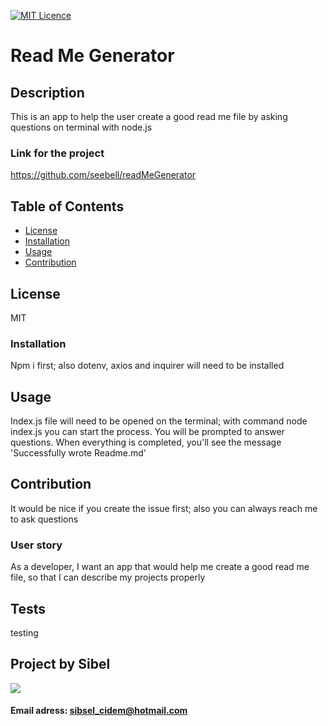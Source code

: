 
  
[![MIT Licence](https://badges.frapsoft.com/os/mit/mit-150x33.png?v=103)](https://opensource.org/licenses/mit-license.php)

# Read Me Generator

## Description
This is an app to help the user create a good read me file by asking questions on terminal with node.js

### Link for the project
https://github.com/seebell/readMeGenerator

## Table of Contents
* [License](#license)
* [Installation](#installation)
* [Usage](#usage)
* [Contribution](#contribution)

## License

MIT

### Installation

Npm i first; also dotenv, axios and inquirer will need to be installed

## Usage

Index.js file will need to be opened on the terminal; with command node index.js you can start the process. You will be prompted to answer questions. When everything is completed, you'll see the message 'Successfully wrote Readme.md'

## Contribution

It would be nice if you create the issue first; also you can always reach me to ask questions

### User story
As a developer, I want an app that would help me create a good read me file, so that I can describe my projects properly

## Tests

testing

## Project by Sibel
  ![](https://avatars2.githubusercontent.com/u/60329088?v=4)<br>
  #### Email adress: sibsel_cidem@hotmail.com<br>
